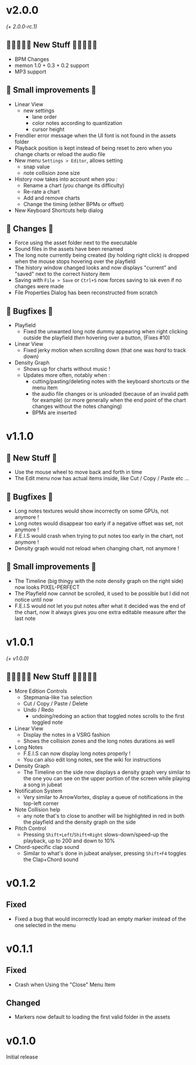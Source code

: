 # v2.0.0
*(+ 2.0.0-rc.1)*
## 🥝🍇🍓🍊🍏 New Stuff 🍏🍊🍓🍇🥝
- BPM Changes
- memon 1.0 + 0.3 + 0.2 support
- MP3 support

## 🍒 Small improvements 🍒
- Linear View
    - new settings
        - lane order
        - color notes according to quantization
        - cursor height
- Frendlier error message when the UI font is not found in the assets folder
- Playback position is kept instead of being reset to zero when you change charts or reload the audio file
- New menu `Settings > Editor`, allows setting
    - snap value
    - note collision zone size
- History now takes into account when you :
    - Rename a chart (you change its difficulty)
    - Re-rate a chart
    - Add and remove charts
    - Change the timing (either BPMs or offset)
- New Keyboard Shortcuts help dialog

## 🚧 Changes 🚧
- Force using the asset folder next to the executable
- Sound files in the assets have been renamed
- The long note currently being created (by holding right click) is dropped when the mouse stops hovering over the playfield
- The history window changed looks and now displays "current" and "saved" next to the correct history item
- Saving with `File > Save` or `Ctrl+S` now forces saving to isk even if no changes were made
- File Properties Dialog has been reconstructed from scratch

## 🗿 Bugfixes 🗿
- Playfield
    - Fixed the unwanted long note dummy appearing when right clicking outside the playfield *then* hovering over a button, (Fixes #10)
- Linear View
    - Fixed jerky motion when scrolling down (that one was *hard* to track down)
- Density Graph
    - Shows up for charts without music !
    - Updates more often, notably when :
        - cutting/pasting/deleting notes with the keyboard shortcuts or the menu item
        - the audio file changes or is unloaded (because of an invalid path for example) (or more generally when the end point of the chart changes without the notes changing)
        - BPMs are inserted

# v1.1.0
## 🍓 New Stuff 🍓
- Use the mouse wheel to move back and forth in time
- The Edit menu now has actual items inside, like Cut / Copy / Paste etc ...

## 🗿 Bugfixes 🗿
- Long notes textures would show incorrectly on some GPUs, not anymore !
- Long notes would disappear too early if a negative offset was set, not anymore !
- F.E.I.S would crash when trying to put notes too early in the chart, not anymore !
- Density graph would not reload when changing chart, not anymore !

## 🍒 Small improvements 🍒
- The Timeline (big thingy with the note density graph on the right side) now looks PIXEL-PERFECT
- The Playfield now cannot be scrolled, it used to be possible but I did not notice until now
- F.E.I.S would not let you put notes after what it decided was the end of the chart, now it always gives you one extra editable measure after the last note

# v1.0.1
*(+ v1.0.0)*
## 🍏🍓🍉🍎🥝 New Stuff 🥝🍎🍉🍓🍏
- More Edition Controls
    - Stepmania-like `Tab` selection
    - Cut / Copy / Paste / Delete
    - Undo / Redo
        - undoing/redoing an action that toggled notes scrolls to the first toggled note
- Linear View
    - Display the notes in a VSRG fashion
    - Shows the collision zones and the long notes durations as well
- Long Notes
    - F.E.I.S can now display long notes properly !
    - You can also edit long notes, see the wiki for instructions
- Density Graph
    - The Timeline on the side now displays a density graph very similar to the one you can see on the upper portion of the screen while playing a song in jubeat
- Notification System
    - Very similar to ArrowVortex, display a queue of notifications in the top-left corner
- Note Collision help
    - any note that's to close to another will be highlighted in red in both the playfield and the density graph on the side
- Pitch Control
    - Pressing `Shift+Left`/`Shift+Right` slows-down/speed-up the playback, up to 200 and down to 10%
- Chord-specific clap sound
    - Similar to what's done in jubeat analyser, pressing `Shift+F4` toggles the Clap+Chord sound

# v0.1.2
## Fixed
- Fixed a bug that would incorrectly load an empty marker instead of the one selected in the menu

# v0.1.1
## Fixed
- Crash when Using the "Close" Menu Item
## Changed
- Markers now default to loading the first valid folder in the assets

# v0.1.0
Initial release